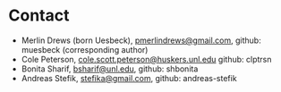 # Contact

* Merlin Drews (born Uesbeck), pmerlindrews@gmail.com, github: muesbeck
  (corresponding author)
* Cole Peterson, cole.scott.peterson@huskers.unl.edu github: clptrsn
* Bonita Sharif, bsharif@unl.edu, github: shbonita
* Andreas Stefik, stefika@gmail.com, github: andreas-stefik
